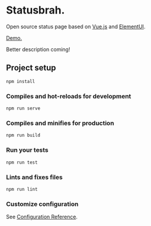 # Statusbrah.

Open source status page based on [Vue.js](https://vuejs.org/) and [ElementUI](https://github.com/ElemeFE/element).

[Demo.](https://westh.github.io/statusbrah/)

Better description coming!

## Project setup
```
npm install
```

### Compiles and hot-reloads for development
```
npm run serve
```

### Compiles and minifies for production
```
npm run build
```

### Run your tests
```
npm run test
```

### Lints and fixes files
```
npm run lint
```

### Customize configuration
See [Configuration Reference](https://cli.vuejs.org/config/).

